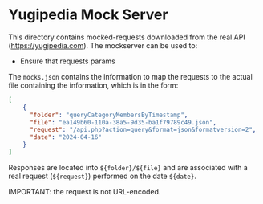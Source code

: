 # Yugipedia Mock Server

This directory contains mocked-requests downloaded from the real API (https://yugipedia.com).
The mockserver can be used to:

* Ensure that requests params

The `mocks.json` contains the information to map the requests to the actual file containing the information,
which is in the form:

```json
[
    {
      "folder": "queryCategoryMembersByTimestamp",
      "file": "ea149b60-110a-38a5-9d35-ba1f79789c49.json",
      "request": "/api.php?action=query&format=json&formatversion=2",
      "date": "2024-04-16"
    }
]
```

Responses are located into `${folder}/${file}` and are associated with a real request (`${request}`) performed on the date `${date}`.

IMPORTANT: the request is not URL-encoded.

##
